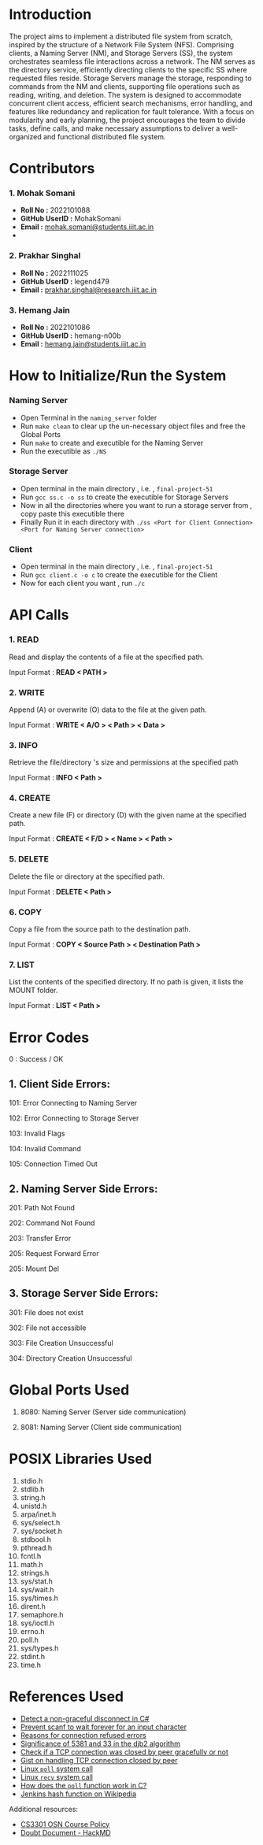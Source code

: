 # Introduction

The project aims to implement a distributed file system from scratch, inspired by the structure of a Network File System (NFS). Comprising clients, a Naming Server (NM), and Storage Servers (SS), the system orchestrates seamless file interactions across a network. The NM serves as the directory service, efficiently directing clients to the specific SS where requested files reside. Storage Servers manage the storage, responding to commands from the NM and clients, supporting file operations such as reading, writing, and deletion. The system is designed to accommodate concurrent client access, efficient search mechanisms, error handling, and features like redundancy and replication for fault tolerance. With a focus on modularity and early planning, the project encourages the team to divide tasks, define calls, and make necessary assumptions to deliver a well-organized and functional distributed file system.

# Contributors

### 1. Mohak Somani
- **Roll No :**  2022101088
- **GitHub UserID :** MohakSomani
- **Email :** mohak.somani@students.iiit.ac.in
- 
### 2. Prakhar Singhal
- **Roll No :** 2022111025
- **GitHub UserID :** legend479
- **Email :** prakhar.singhal@research.iiit.ac.in

### 3. Hemang Jain
- **Roll No :**  2022101086
- **GitHub UserID :** hemang-n00b
- **Email :** hemang.jain@students.iiit.ac.in


# How to Initialize/Run the System

### Naming Server
- Open Terminal in the `naming_server` folder
- Run `make clean` to clear up the un-necessary object files and free the Global Ports
- Run `make` to create and executible for the Naming Server
- Run the executible as `./NS`

### Storage Server
- Open terminal in the main directory , i.e. , `final-project-51` 
- Run `gcc ss.c -o ss` to create the executible for Storage Servers
- Now in all the directories where you want to run a storage server from , copy paste this executible there 
- Finally Run it in each directory with `./ss <Port for Client Connection> <Port for Naming Server connection>`

### Client
- Open terminal in the main directory , i.e. , `final-project-51`
- Run `gcc client.c -o c` to create the executible for the Client
- Now for each client you want , run `./c` 

# API Calls

### 1. READ
Read and display the contents of a file at the specified path.

Input Format : **READ < PATH >**

### 2. WRITE
Append (A) or overwrite (O) data to the file at the given path.

Input Format : **WRITE < A/O > < Path > < Data >**

### 3. INFO
Retrieve the file/directory 's size and permissions at the specified path

Input Format : **INFO < Path >**

### 4. CREATE
Create a new file (F) or directory (D) with the given name at the specified path.

Input Format : **CREATE < F/D > < Name > < Path >**

### 5. DELETE
Delete the file or directory at the specified path.

Input Format : **DELETE < Path >**

### 6. COPY
Copy a file from the source path to the destination path.

Input Format : **COPY < Source Path > < Destination Path >**

### 7. LIST
List the contents of the specified directory. If no path is given, it lists the MOUNT folder.

Input Format : **LIST < Path >**

# Error Codes

0 : Success / OK

## 1. Client Side Errors:

101: Error Connecting to Naming Server

102: Error Connecting to Storage Server

103: Invalid Flags

104: Invalid Command

105: Connection Timed Out

## 2. Naming Server Side Errors:

201: Path Not Found

202: Command Not Found

203: Transfer Error

205: Request Forward Error

205: Mount Del

## 3. Storage Server Side Errors:

301: File does not exist

302: File not accessible

303: File Creation Unsuccessful

304: Directory Creation Unsuccessful

# Global Ports Used


1. 8080: Naming Server (Server side communication)

2. 8081: Naming Server (Client side communication)

  
# POSIX Libraries Used

1. stdio.h
2. stdlib.h
3. string.h
4. unistd.h
5. arpa/inet.h
6. sys/select.h
7. sys/socket.h
8. stdbool.h
9.  pthread.h
10. fcntl.h
11. math.h
12. strings.h
13. sys/stat.h
14. sys/wait.h
15. sys/times.h
16. dirent.h
17. semaphore.h
18. sys/ioctl.h
19. errno.h
20. poll.h
21. sys/types.h
22. stdint.h
23. time.h

# References Used

- [Detect a non-graceful disconnect in C#][1]
- [Prevent scanf to wait forever for an input character][2]
- [Reasons for connection refused errors][3]
- [Significance of 5381 and 33 in the djb2 algorithm][4]
- [Check if a TCP connection was closed by peer gracefully or not][5]
- [Gist on handling TCP connection closed by peer][6]
- [Linux `poll` system call][7]
- [Linux `recv` system call][8]
- [How does the `poll` function work in C?][9]
- [Jenkins hash function on Wikipedia][10]

Additional resources:

- [CS3301 OSN Course Policy][11]
- [Doubt Document - HackMD][12]

[1]: https://stackoverflow.com/questions/36622823/detect-a-non-gracefull-disconnect-in-c-sharp
[2]: https://stackoverflow.com/questions/21197977/how-can-i-prevent-scanf-to-wait-forever-for-an-input-character
[3]: https://stackoverflow.com/questions/2333400/what-can-be-the-reasons-of-connection-refused-errors
[4]: https://stackoverflow.com/questions/1579721/why-are-5381-and-33-so-important-in-the-djb2-algorithm
[5]: https://stackoverflow.com/questions/38815832/how-to-check-if-a-tcp-connection-was-closed-by-peer-gracefully-or-not-without-re
[6]: https://gist.github.com/RabaDabaDoba/145049536f815903c79944599c6f952a
[7]: https://linux.die.net/man/2/poll
[8]: https://linux.die.net/man/2/recv
[9]: https://stackoverflow.com/questions/9167752/how-does-the-poll-function-work-in-c
[10]: https://en.wikipedia.org/wiki/Jenkins_hash_function
[11]: https://karthikv1392.github.io/cs3301_osn/course_policy/
[12]: https://hackmd.io/XTGbmvj6SAuxiJdeBmV68A